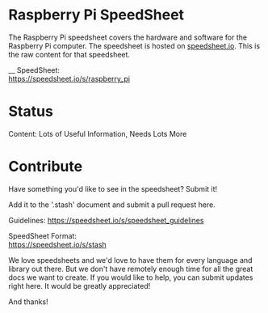 # Raspberry Pi SpeedSheet

The Raspberry Pi speedsheet covers the hardware and software for the Raspberry Pi computer. The speedsheet is hosted on [speedsheet.io](https://speedsheet.io). This is the raw content for that speedsheet.

__ SpeedSheet:  
https://speedsheet.io/s/raspberry_pi


# Status

Content: Lots of Useful Information, Needs Lots More



# Contribute

Have something you'd like to see in the speedsheet? Submit it!

Add it to the '.stash' document and submit a pull request here.

Guidelines:
https://speedsheet.io/s/speedsheet_guidelines

SpeedSheet Format:  
https://speedsheet.io/s/stash

We love speedsheets and we'd love to have them for every language and library out there. But we don't have remotely enough time for all the great docs we want to create. If you would like to help, you can submit updates right here. It would be greatly appreciated! 

And thanks!
